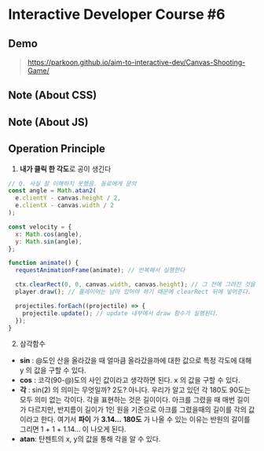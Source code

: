 # Interactive Developer Course #6

## Demo

> https://parkoon.github.io/aim-to-interactive-dev/Canvas-Shooting-Game/

## Note (About CSS)

## Note (About JS)

## Operation Principle

1. **내가 클릭 한 각도**로 공이 생긴다

```javascript
// Q. 사실 잘 이해하지 못했음. 동료에게 문의
const angle = Math.atan2(
  e.clientY - canvas.height / 2,
  e.clientX - canvas.width / 2
);

const velocity = {
  x: Math.cos(angle),
  y: Math.sin(angle),
};
```

```javascript
function animate() {
  requestAnimationFrame(animate); // 반복해서 실행한다

  ctx.clearRect(0, 0, canvas.width, canvas.height); // 그 전에 그려진 것을 지우기 위해 clearRect 메소드를 이용해 캔버스의 모든 드로잉을 지운다.
  player.draw(); // 플레이어는 남아 있어야 하기 때문에 clearRect 뒤에 넣어준다.

  projectiles.forEach((projectile) => {
    projectile.update(); // update 내부에서 draw 함수가 실행된다.
  });
}
```

2. 삼각함수

- **sin** : @도인 산을 올라갔을 때 얼마큼 올라갔을까에 대한 값으로 특정 각도에 대해 y 의 값을 구할 수 있다.
- **cos** : 코각(90-@)도의 사인 값이라고 생각하면 된다. x 의 값을 구할 수 있다.
- **각** : sin(2) 의 의미는 무엇일까? 2도? 아니다. 우리가 알고 있던 각 180도 90도는 모두 의미 없는 각이다. 각을 표현하는 것은 길이이다. 아크를 그렸을 때 매번 길이가 다르지만, 반지름이 길이가 1인 원을 기준으로 아크를 그렸을때의 길이를 각의 값이라고 한다. 여기서 **파이** 가 **3.14...** **180도** 가 나올 수 있는 이유는 반원의 길이를 그리면 1 + 1 + 1.14... 이 나오게 된다.
- **atan**: 탄젠트의 x, y의 값을 통해 각을 알 수 있다.
